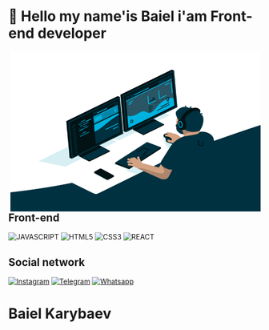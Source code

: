 #  👋 Hello my name'is Baiel i'am Front-end developer   
 
<img align="right" alt="GIF" src="https://github.com/Nursultan301/Nursultan301/blob/main/code.gif?raw=true" width="500" height="320" /> 
    

## Front-end    
![JAVASCRIPT](https://camo.githubusercontent.com/93c855ae825c1757f3426f05a05f4949d3b786c5b22d0edb53143a9e8f8499f6/68747470733a2f2f696d672e736869656c64732e696f2f62616467652f4a6176615363726970742d3332333333303f7374796c653d666f722d7468652d6261646765266c6f676f3d6a617661736372697074266c6f676f436f6c6f723d463744463145)
![HTML5](https://img.shields.io/badge/-HTML5-%23E44D27?style=for-the-badge&logo=HTML5&logoColor=ffffff)
![CSS3](https://img.shields.io/badge/-CSS3-%231572B6?style=for-the-badge&logo=CSS3&logoColor=css3)
![REACT](https://camo.githubusercontent.com/268ac512e333b69600eb9773a8f80b7a251f4d6149642a50a551d4798183d621/68747470733a2f2f696d672e736869656c64732e696f2f62616467652f52656163742d3230323332413f7374796c653d666f722d7468652d6261646765266c6f676f3d7265616374266c6f676f436f6c6f723d363144414642)
 
 
## Social network
[![Instagram](https://img.shields.io/badge/-Instagram-090909?style=for-the-badge&logo=instagram&logoColor=B4068E)](https://www.instagram.com/karybaevv_.09/)
[![Telegram](https://img.shields.io/badge/-Telegram-0088cc?style=for-the-badge&logo=telegram&logoColor=27A0D9)](https://t.me/+996700047017)
[![Whatsapp](https://img.shields.io/badge/-Whatsapp-128c7e?style=for-the-badge&logo=Whatsapp&logoColor=27A0D9)]()


# Baiel Karybaev 
 
   
  
